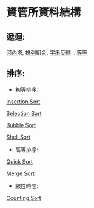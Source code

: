 # 資管所資料結構

## 遞迴:
[河內塔](https://github.com/ttiverson3/Data-Structure/blob/master/recursive/Hanoi.java),
[排列組合](https://github.com/ttiverson3/Data-Structure/blob/master/recursive/Permutation.java),
[字串反轉](https://github.com/ttiverson3/Data-Structure/blob/master/recursive/StringReverse.c)
...[等等](https://github.com/ttiverson3/Data-Structure/tree/master/recursive)

## 排序:
* 初等排序:

[Insertion Sort](https://github.com/ttiverson3/Data-Structure/blob/master/Sort/InsertionSort.java)

[Selection Sort](https://github.com/ttiverson3/Data-Structure/blob/master/Sort/SelectionSort.java)

[Bubble Sort](https://github.com/ttiverson3/Data-Structure/blob/master/Sort/BubbleSort.java)

[Shell Sort](https://github.com/ttiverson3/Data-Structure/blob/master/Sort/ShellSort.java)

* 高等排序:

[Quick Sort](https://github.com/ttiverson3/Data-Structure/blob/master/Sort/QuickSort.java)

[Merge Sort](https://github.com/ttiverson3/Data-Structure/blob/master/Sort/MergeSort.java)

* 線性時間:

[Counting Sort]()

